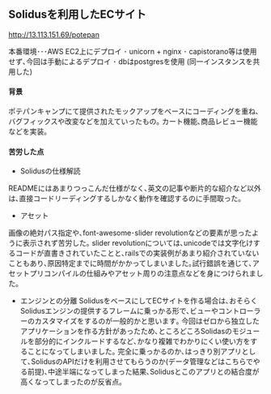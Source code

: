 
## Solidusを利用したECサイト

http://13.113.151.69/potepan

本番環境･･･AWS EC2上にデプロイ
･ unicorn + nginx
･ capistorano等は使用せず､今回は手動によるデプロイ
･ dbはpostgresを使用 (同一インスタンスを共用した)

#### 背景

ポテパンキャンプにて提供されたモックアップをベースにコーディングを重ね､バグフィックスや改変などを加えていったもの｡
カート機能､商品レビュー機能などを実装｡

#### 苦労した点

* Solidusの仕様解読

READMEにはあまりつっこんだ仕様がなく､英文の記事や断片的な紹介など以外は､直接コードリーディングするしかなく動作を確認するのに手間取った｡

* アセット

画像の絶対パス指定や､font-awesome･slider revolutionなどの要素が思ったように表示されず苦労した｡
slider revolutionについては､unicodeでは文字化けするコードが直書きされていたことと､railsでの実装例があまり紹介されていないこともあり､原因特定までに時間がかかってしまいました｡試行錯誤を通じて､アセットプリコンパイルの仕組みやアセット周りの注意点などを身につけられました｡

* エンジンとの分離
SolidusをベースにしてECサイトを作る場合は､おそらくSolidusエンジンの提供するフレームに乗っかる形で､ビューやコントローラーのカスタマイズをするのが一般的かと思います｡
今回はゼロから独立したアプリケーションを作る方針があったため､ところどころSolidasのモジュールを部分的にインクルードするなど､かなり複雑でわかりにくい使い方をすることになってしまいました｡
完全に乗っかるのか､はっきり別アプリとして､SolidusのAPIだけを利用させてもらうのか(データ管理などはこちらでやる前提)､中途半端になってしまった結果､Solidusとこのアプリとの結合度が高くなってしまったのが反省点｡
